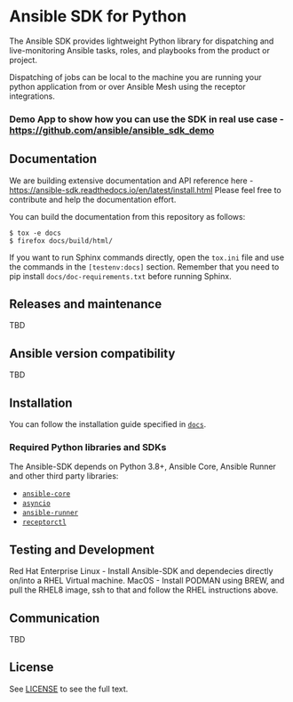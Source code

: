 Ansible SDK for Python
======================

The Ansible SDK provides lightweight Python library for dispatching and live-monitoring
Ansible tasks, roles, and playbooks from the product or project.

Dispatching of jobs can be local to the machine you are running your python application from or over Ansible Mesh using the receptor integrations.

### Demo App to show how you can use the SDK in real use case - https://github.com/ansible/ansible_sdk_demo

## Documentation
We are building extensive documentation and API reference here - https://ansible-sdk.readthedocs.io/en/latest/install.html
Please feel free to contribute and help the documentation effort.

You can build the documentation from this repository as follows:

```
$ tox -e docs
$ firefox docs/build/html/
```

If you want to run Sphinx commands directly, open the `tox.ini` file and use the commands in the `[testenv:docs]` section.
Remember that you need to pip install `docs/doc-requirements.txt` before running Sphinx.

## Releases and maintenance

TBD

## Ansible version compatibility

TBD

## Installation

You can follow the installation guide specified in [`docs`](https://github.com/ansible/ansible-sdk/tree/main/docs/source/install.rst).

### Required Python libraries and SDKs

The Ansible-SDK depends on Python 3.8+, Ansible Core, Ansible Runner and other third party libraries:

* [`ansible-core`](https://docs.ansible.com/ansible/latest/installation_guide/intro_installation.html)
* [`asyncio`](https://docs.python.org/3/library/asyncio.html)
* [`ansible-runner`](https://ansible-runner.readthedocs.io/en/stable/install/)
* [`receptorctl`](https://receptor.readthedocs.io/en/latest/#installation)


## Testing and Development

Red Hat Enterprise Linux - Install Ansible-SDK and dependecies directly on/into a RHEL Virtual machine.
MacOS - Install PODMAN using BREW, and pull the RHEL8 image, ssh to that and follow the RHEL instructions above.

## Communication

TBD

## License

See [LICENSE](LICENSE.md) to see the full text.
